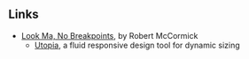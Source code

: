 ## Links

- [Look Ma, No Breakpoints](https://robmc.dev/blog/look_mum_no_breakpoints/), by Robert McCormick
	- [Utopia](https://utopia.fyi/), a fluid responsive design tool for dynamic sizing
